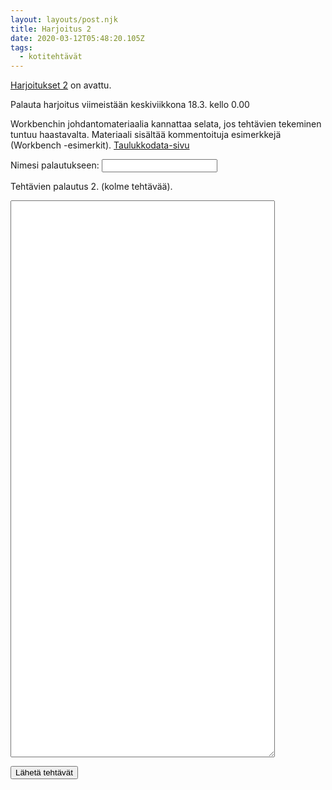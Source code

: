 ```yaml
---
layout: layouts/post.njk
title: Harjoitus 2
date: 2020-03-12T05:48:20.105Z
tags:
  - kotitehtävät
---
```



[Harjoitukset 2](https://people.uta.fi/~op98563/blog/post-8/Table%201%20Exercises.html) on avattu.

Palauta harjoitus viimeistään keskiviikkona 18.3. kello 0.00

Workbenchin johdantomateriaalia kannattaa selata, jos tehtävien tekeminen tuntuu haastavalta. Materiaali sisältää kommentoituja esimerkkejä (Workbench -esimerkit). [Taulukkodata-sivu](https://people.uta.fi/~op98563/blog-8/taulukkodata.html)

<form method="POST" data-netlify="true">
				<p>
					<label for="username">Nimesi palautukseen: </label>
					<input type="text" name="username" id="username">
				</p>

<p>

<label for="teksti">Tehtävien palautus 2. (kolme tehtävää).</label> 

<textarea name="palautuskentta" rows="59" cols="50"> </textarea>

<button type="submit">Lähetä tehtävät</button>

</form>